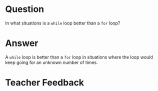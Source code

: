 # Question
In what situations is a `while` loop better than a `for` loop?

# Answer
A `while` loop is better than a `for` loop in situations where the loop would keep going for an unknown number of times.

# Teacher Feedback
